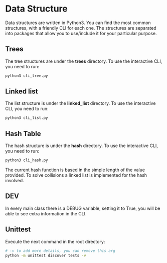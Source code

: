 # Data Structure

Data structures are written in Python3. You can find the most common structures, 
with a friendly CLI for each one. The structures are separated into 
packages that allow you to use/include it for your particular purpose.

## Trees

The tree structures are under the **trees** directory. To use the interactive
CLI, you need to run:

```python
python3 cli_tree.py
```

## Linked list

The list structure is under the **linked_list** directory. To use the interactive
CLI, you need to run:

```python
python3 cli_list.py
```

## Hash Table

The hash structure is under the **hash** directory. To use the interactive
CLI, you need to run:

```python
python3 cli_hash.py
```

The current hash function is based in the simple length of the value provided. To solve collisions
a linked list is implemented for the hash involved.

## DEV

In every main class there is a DEBUG variable, setting it to True, you will be able to 
see extra information in the CLI.

## Unittest

Execute the next command in the root directory:

```sh
# -v to add more details, you can remove this arg
python -m unittest discover tests -v
```